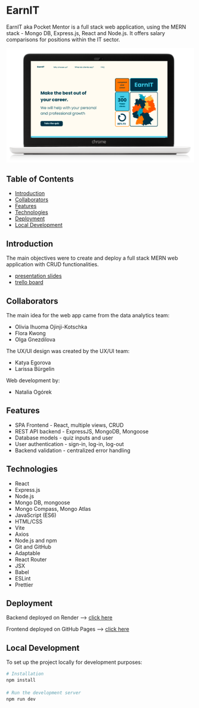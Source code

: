 # EarnIT

EarnIT aka Pocket Mentor is a full stack web application, using the MERN stack - Mongo DB, Express.js, React and Node.js.
It offers salary comparisons for positions within the IT sector.

![EarnIT](public/earnit.png)

## Table of Contents

- [Introduction](#introduction)
- [Collaborators](#collaborators)
- [Features](#features)
- [Technologies](#technologies)
- [Deployment](#deployment)
- [Local Development](#local-development)

## Introduction

The main objectives were to create and deploy a full stack MERN web application with CRUD functionalities.

- [presentation slides](https://docs.google.com/presentation/d/1fxYdEj5uU77xB0_m8kZwqmGEoh9CMfHt1UYNWJ467VU/edit#slide=id.gc6f80d1ff_0_0)
- [trello board](https://trello.com/b/GOJYpW1Q/earnit)

## Collaborators

The main idea for the web app came from the data analytics team:

- Olivia Ihuoma Ojinji-Kotschka
- Flora Kwong
- Olga Gnezdilova

The UX/UI design was created by the UX/UI team:

- Katya Egorova
- Larissa Bürgelin

Web development by:

- Natalia Ogórek

## Features

- SPA Frontend - React, multiple views, CRUD
- REST API backend - ExpressJS, MongoDB, Mongoose
- Database models - quiz inputs and user
- User authentication - sign-in, log-in, log-out
- Backend validation - centralized error handling

## Technologies

- React
- Express.js
- Node.js
- Mongo DB, mongoose
- Mongo Compass, Mongo Atlas
- JavaScript (ES6)
- HTML/CSS
- Vite
- Axios
- Node.js and npm
- Git and GitHub
- Adaptable
- React Router
- JSX
- Babel
- ESLint
- Prettier

## Deployment

Backend deployed on Render -->
[click here](https://earnit-server.onrender.com)

Frontend deployed on GitHub Pages -->
[click here](https://pikkukurkku.github.io/react_project/#/)

## Local Development

To set up the project locally for development purposes:

```bash
# Installation
npm install

# Run the development server
npm run dev
```
